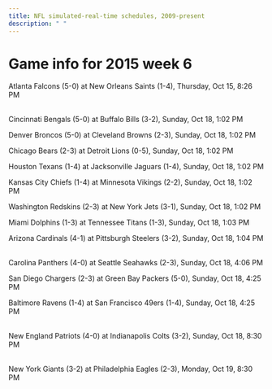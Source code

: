 ```yaml
---
title: NFL simulated-real-time schedules, 2009-present
description: " "
---
```


# Game info for 2015 week 6

Atlanta Falcons (5-0) at New Orleans Saints (1-4), Thursday, Oct 15, 8:26 PM

<br/>Cincinnati Bengals (5-0) at Buffalo Bills (3-2), Sunday, Oct 18, 1:02 PM

Denver Broncos (5-0) at Cleveland Browns (2-3), Sunday, Oct 18, 1:02 PM

Chicago Bears (2-3) at Detroit Lions (0-5), Sunday, Oct 18, 1:02 PM

Houston Texans (1-4) at Jacksonville Jaguars (1-4), Sunday, Oct 18, 1:02 PM

Kansas City Chiefs (1-4) at Minnesota Vikings (2-2), Sunday, Oct 18, 1:02 PM

Washington Redskins (2-3) at New York Jets (3-1), Sunday, Oct 18, 1:02 PM

Miami Dolphins (1-3) at Tennessee Titans (1-3), Sunday, Oct 18, 1:03 PM

Arizona Cardinals (4-1) at Pittsburgh Steelers (3-2), Sunday, Oct 18, 1:04 PM

<br/>Carolina Panthers (4-0) at Seattle Seahawks (2-3), Sunday, Oct 18, 4:06 PM

San Diego Chargers (2-3) at Green Bay Packers (5-0), Sunday, Oct 18, 4:25 PM

Baltimore Ravens (1-4) at San Francisco 49ers (1-4), Sunday, Oct 18, 4:25 PM

<br/>New England Patriots (4-0) at Indianapolis Colts (3-2), Sunday, Oct 18, 8:30 PM

<br/>New York Giants (3-2) at Philadelphia Eagles (2-3), Monday, Oct 19, 8:30 PM

